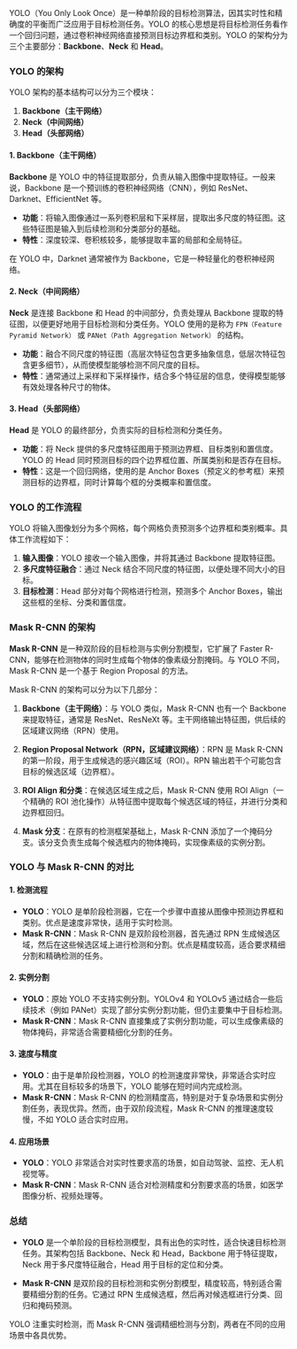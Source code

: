 
YOLO（You Only Look Once）是一种单阶段的目标检测算法，因其实时性和精确度的平衡而广泛应用于目标检测任务。YOLO 的核心思想是将目标检测任务看作一个回归问题，通过卷积神经网络直接预测目标边界框和类别。YOLO 的架构分为三个主要部分：**Backbone**、**Neck** 和 **Head**。

### YOLO 的架构

YOLO 架构的基本结构可以分为三个模块：

1. **Backbone（主干网络）**
2. **Neck（中间网络）**
3. **Head（头部网络）**

#### 1. Backbone（主干网络）

**Backbone** 是 YOLO 中的特征提取部分，负责从输入图像中提取特征。一般来说，Backbone 是一个预训练的卷积神经网络（CNN），例如 ResNet、Darknet、EfficientNet 等。

- **功能**：将输入图像通过一系列卷积层和下采样层，提取出多尺度的特征图。这些特征图是输入到后续检测和分类部分的基础。
- **特性**：深度较深、卷积核较多，能够提取丰富的局部和全局特征。

在 YOLO 中，Darknet 通常被作为 Backbone，它是一种轻量化的卷积神经网络。

#### 2. Neck（中间网络）

**Neck** 是连接 Backbone 和 Head 的中间部分，负责处理从 Backbone 提取的特征图，以便更好地用于目标检测和分类任务。YOLO 使用的是称为 `FPN（Feature Pyramid Network）` 或 `PANet（Path Aggregation Network）` 的结构。

- **功能**：融合不同尺度的特征图（高层次特征包含更多抽象信息，低层次特征包含更多细节），从而使模型能够检测不同尺度的目标。
- **特性**：通常通过上采样和下采样操作，结合多个特征层的信息，使得模型能够有效处理各种尺寸的物体。

#### 3. Head（头部网络）

**Head** 是 YOLO 的最终部分，负责实际的目标检测和分类任务。

- **功能**：将 Neck 提供的多尺度特征图用于预测边界框、目标类别和置信度。YOLO 的 Head 同时预测目标的四个边界框位置、所属类别和是否存在目标。
- **特性**：这是一个回归网络，使用的是 Anchor Boxes（预定义的参考框）来预测目标的边界框，同时计算每个框的分类概率和置信度。

### YOLO 的工作流程

YOLO 将输入图像划分为多个网格，每个网格负责预测多个边界框和类别概率。具体工作流程如下：

1. **输入图像**：YOLO 接收一个输入图像，并将其通过 Backbone 提取特征图。
2. **多尺度特征融合**：通过 Neck 结合不同尺度的特征图，以便处理不同大小的目标。
3. **目标检测**：Head 部分对每个网格进行检测，预测多个 Anchor Boxes，输出这些框的坐标、分类和置信度。

### Mask R-CNN 的架构

**Mask R-CNN** 是一种双阶段的目标检测与实例分割模型，它扩展了 Faster R-CNN，能够在检测物体的同时生成每个物体的像素级分割掩码。与 YOLO 不同，Mask R-CNN 是一个基于 Region Proposal 的方法。

Mask R-CNN 的架构可以分为以下几部分：

1. **Backbone（主干网络）**：与 YOLO 类似，Mask R-CNN 也有一个 Backbone 来提取特征，通常是 ResNet、ResNeXt 等。主干网络输出特征图，供后续的区域建议网络（RPN）使用。
    
2. **Region Proposal Network（RPN，区域建议网络）**：RPN 是 Mask R-CNN 的第一阶段，用于生成候选的感兴趣区域（ROI）。RPN 输出若干个可能包含目标的候选区域（边界框）。
    
3. **ROI Align 和分类**：在候选区域生成之后，Mask R-CNN 使用 ROI Align（一个精确的 ROI 池化操作）从特征图中提取每个候选区域的特征，并进行分类和边界框回归。
    
4. **Mask 分支**：在原有的检测框架基础上，Mask R-CNN 添加了一个掩码分支。该分支负责生成每个候选框内的物体掩码，实现像素级的实例分割。
    

### YOLO 与 Mask R-CNN 的对比

#### 1. **检测流程**

- **YOLO**：YOLO 是单阶段检测器，它在一个步骤中直接从图像中预测边界框和类别。优点是速度非常快，适用于实时检测。
- **Mask R-CNN**：Mask R-CNN 是双阶段检测器，首先通过 RPN 生成候选区域，然后在这些候选区域上进行检测和分割。优点是精度较高，适合要求精细分割和精确检测的任务。

#### 2. **实例分割**

- **YOLO**：原始 YOLO 不支持实例分割。YOLOv4 和 YOLOv5 通过结合一些后续技术（例如 PANet）实现了部分实例分割功能，但仍主要集中于目标检测。
- **Mask R-CNN**：Mask R-CNN 直接集成了实例分割功能，可以生成像素级的物体掩码，非常适合需要精细化分割的任务。

#### 3. **速度与精度**

- **YOLO**：由于是单阶段检测器，YOLO 的检测速度非常快，非常适合实时应用。尤其在目标较多的场景下，YOLO 能够在短时间内完成检测。
- **Mask R-CNN**：Mask R-CNN 的检测精度高，特别是对于复杂场景和实例分割任务，表现优异。然而，由于双阶段流程，Mask R-CNN 的推理速度较慢，不如 YOLO 适合实时应用。

#### 4. **应用场景**

- **YOLO**：YOLO 非常适合对实时性要求高的场景，如自动驾驶、监控、无人机视觉等。
- **Mask R-CNN**：Mask R-CNN 适合对检测精度和分割要求高的场景，如医学图像分析、视频处理等。

### 总结

- **YOLO** 是一个单阶段的目标检测模型，具有出色的实时性，适合快速目标检测任务。其架构包括 Backbone、Neck 和 Head，Backbone 用于特征提取，Neck 用于多尺度特征融合，Head 用于目标的定位和分类。
    
- **Mask R-CNN** 是双阶段的目标检测和实例分割模型，精度较高，特别适合需要精细分割的任务。它通过 RPN 生成候选框，然后再对候选框进行分类、回归和掩码预测。
    

YOLO 注重实时检测，而 Mask R-CNN 强调精细检测与分割，两者在不同的应用场景中各具优势。